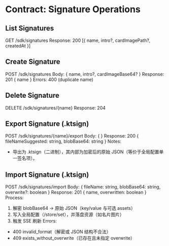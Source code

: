 # Contract: Signature Operations

## List Signatures

GET /sdk/signatures
Response: 200 [{ name, intro?, cardImagePath?, createdAt }]

## Create Signature

POST /sdk/signatures
Body: { name, intro?, cardImageBase64? }
Response: 201 { name }
Errors: 400 (duplicate name)

## Delete Signature

DELETE /sdk/signatures/{name}
Response: 204

## Export Signature (.ktsign)

POST /sdk/signatures/{name}/export
Body: { }
Response: 200 { fileNameSuggested: string, blobBase64: string }
Notes:
- 导出为 .ktsign（二进制），其内部为加密后的原始 JSON（等价于全局配置单一签名项）。

## Import Signature (.ktsign)

POST /sdk/signatures/import
Body: { fileName: string, blobBase64: string, overwrite?: boolean }
Response: 201 { name, overwritten: boolean }
Process:
1) 解密 blobBase64 → 原始 JSON（key/value 与可选 assets）
2) 写入全局配置（/store/set），并落盘资源（如名片图片）
3) 触发 SSE 刷新
Errors:
- 400 invalid_format（解密或 JSON 结构不合法）
- 409 exists_without_overwrite（已存在且未指定 overwrite）
